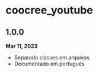 # coocree_youtube
## 1.0.0
**Mar 11, 2023**
- Separado classes em arquivos
- Documentado em português